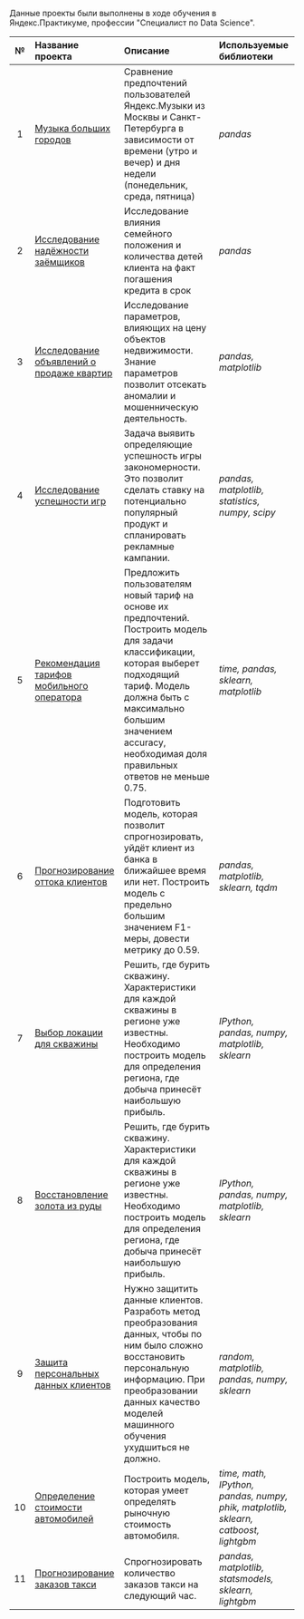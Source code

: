 Данные проекты были выполнены в ходе обучения в Яндекс.Практикуме, профессии "Специалист по Data Science".

| № | Название проекта | Описание | Используемые библиотеки | 
| :----: | :---------------------- | :---------------------- | :---------------------- |
| 1 | [Музыка больших городов](https://github.com/observer012/yandex_practicum/blob/main/01.%20Базовый%20Python%20(3)/Музыка%20больших%20городов.ipynb) | Сравнение предпочтений пользователей Яндекс.Музыки из Москвы и Санкт-Петербурга в зависимости от времени (утро и вечер) и дня недели (понедельник, среда, пятница)| *pandas* |
| 2 | [Исследование надёжности заёмщиков](https://github.com/observer012/yandex_practicum/blob/main/02.%20Предобработка%20данных%20(4)/Исследование%20надёжности%20заёмщиков.ipynb) | Исследование влияния семейного положения и количества детей клиента на факт погашения кредита в срок | *pandas* |
| 3 | [Исследование объявлений о продаже квартир](https://github.com/observer012/yandex_practicum/blob/main/03.%20Исследовательский%20анализ%20данных%20(5)/Исследование%20объявлений%20о%20продаже%20квартир.ipynb) | Исследование параметров, влияющих на цену объектов недвижимости. Знание параметров позволит отсекать аномалии и мошенническую деятельность. | *pandas, matplotlib* | 
| 4 | [Исследование успешности игр](https://github.com/observer012/yandex_practicum/blob/main/04.%20EDA%20и%20гипотезы%20(8)/Исследование%20успешности%20игр.ipynb) | Задача выявить определяющие успешность игры закономерности. Это позволит сделать ставку на потенциально популярный продукт и спланировать рекламные кампании. | *pandas, matplotlib, statistics, numpy, scipy* |
| 5 | [Рекомендация тарифов мобильного оператора](https://github.com/observer012/yandex_practicum/blob/main/05.%20Знакомство%20с%20машинным%20обучением%20(9)/Рекомендация%20тарифов%20мобильного%20оператора.ipynb) | Предложить пользователям новый тариф на основе их предпочтений. Построить модель для задачи классификации, которая выберет подходящий тариф. Модель должна быть с максимально большим значением accuracy, необходимая доля правильных ответов не меньше 0.75. | *time, pandas, sklearn, matplotlib* | 
| 6 | [Прогнозирование оттока клиентов](https://github.com/observer012/yandex_practicum/blob/main/06.%20Обучение%20с%20учителем%20(10)/Прогнозирование%20оттока%20клиентов.ipynb) | Подготовить модель, которая позволит спрогнозировать, уйдёт клиент из банка в ближайшее время или нет. Построить модель с предельно большим значением F1-меры, довести метрику до 0.59. | *pandas, matplotlib, sklearn, tqdm* |
| 7 | [Выбор локации для скважины](https://github.com/observer012/yandex_practicum/blob/main/07.%20Машинное%20обучение%20в%20бизнесе%20(11)/Выбор%20локации%20для%20скважины.ipynb) | Решить, где бурить скважину. Характеристики для каждой скважины в регионе уже известны. Необходимо построить модель для определения региона, где добыча принесёт наибольшую прибыль. | *IPython, pandas, numpy, matplotlib, sklearn* |
| 8 | [Восстановление золота из руды](https://github.com/observer012/yandex_practicum/blob/main/08.%20Подытог%20основ%20машинного%20обучения%20—%202%20(12)/Восстановление%20золота%20из%20руды.ipynb) | Решить, где бурить скважину. Характеристики для каждой скважины в регионе уже известны. Необходимо построить модель для определения региона, где добыча принесёт наибольшую прибыль. | *IPython, pandas, numpy, matplotlib, sklearn* |
| 9 | [Защита персональных данных клиентов](https://github.com/observer012/yandex_practicum/blob/main/09.%20Линейная%20алгебра%20(13)/Защита%20персональных%20данных%20клиентов.ipynb) | Нужно защитить данные клиентов. Разработь метод преобразования данных, чтобы по ним было сложно восстановить персональную информацию. При преобразовании данных качество моделей машинного обучения ухудшиться не должно. | *random, matplotlib, pandas, numpy, sklearn* |
| 10 | [Определение стоимости автомобилей](https://github.com/observer012/yandex_practicum/blob/main/10.%20ML%20(параметры%2C%20время%2C%20точность)%20(14)/Определение%20стоимости%20автомобилей.ipynb) | Построить модель, которая умеет определять рыночную стоимость автомобиля. | *time, math, IPython, pandas, numpy, phik, matplotlib, sklearn, catboost, lightgbm* |
| 11 | [Прогнозирование заказов такси](https://github.com/observer012/yandex_practicum/blob/main/11.%20Временные%20ряды%20(15)/Прогнозирование%20заказов%20такси.ipynb) | Спрогнозировать количество заказов такси на следующий час. | *pandas, matplotlib, statsmodels, sklearn, lightgbm* |
